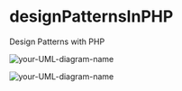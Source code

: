 # designPatternsInPHP
Design Patterns with PHP


![your-UML-diagram-name](http://www.plantuml.com/plantuml/proxy?cache=no&src=https://raw.githubusercontent.com/chaitenyay/designPatternsInPHP/refs/heads/main/Sample.puml)

![your-UML-diagram-name](https://marketplace.visualstudio.com/items?itemName=https://raw.githubusercontent.com/chaitenyay/designPatternsInPHP/refs/heads/main/Sample.puml)